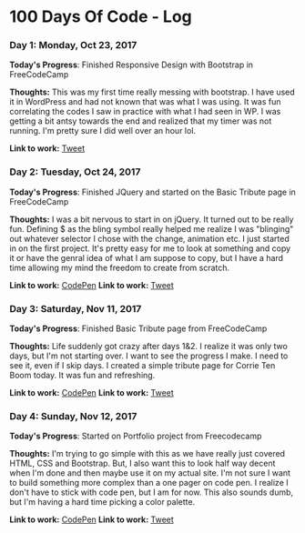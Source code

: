 # 100 Days Of Code - Log

### Day 1: Monday, Oct 23, 2017 

**Today's Progress**: Finished Responsive Design with Bootstrap in FreeCodeCamp

**Thoughts:** This was my first time really messing with bootstrap. I have used it in WordPress and had not known that was what I was using. It was fun correlating the codes I saw in practice with what I had seen in WP. I was getting a bit antsy towards the end and realized that my timer was not running. I'm pretty sure I did well over an hour lol. 

**Link to work:** [Tweet](https://twitter.com/ChelseyButtrey/status/922662026438098944)

### Day 2: Tuesday, Oct 24, 2017 

**Today's Progress**: Finished JQuery and started on the Basic Tribute page in FreeCodeCamp

**Thoughts:** I was a bit nervous to start in on jQuery. It turned out to be really fun. Defining $ as the bling symbol really helped me realize I was "blinging" out whatever selector I chose with the change, animation etc. I just started in on the first project. It's pretty easy for me to look at something and copy it or have the genral idea of what I am suppose to copy, but I have a hard time allowing my mind the freedom to create from scratch. 

**Link to work:** [CodePen](https://codepen.io/cbuttrey/pen/BwgOad)
**Link to work:** [Tweet](https://twitter.com/ChelseyButtrey/status/923021685569159169)

### Day 3: Saturday, Nov 11, 2017 

**Today's Progress**: Finished Basic Tribute page from FreeCodeCamp

**Thoughts:** Life suddenly got crazy after days 1&2. I realize it was only two days, but I'm not starting over. I want to see the progress I make. I need to see it, even if I skip days. I created a simple tribute page for Corrie Ten Boom today. It was fun and refreshing.

**Link to work:** [CodePen](https://codepen.io/cbuttrey/pen/BwgOad)
**Link to work:** [Tweet](https://twitter.com/ChelseyButtrey/status/929579035402760192)

### Day 4: Sunday, Nov 12, 2017 

**Today's Progress**: Started on Portfolio project from Freecodecamp

**Thoughts:** I'm trying to go simple with this as we have really just covered HTML, CSS and Bootstrap. But, I also want this to look half way decent when I'm done and then maybe use it on my actual site. I'm not sure I want to build something more complex than a one pager on code pen. I realize I don't have to stick with code pen, but I am for now. This also sounds dumb, but I'm having a hard time picking a color palette. 

**Link to work:** [CodePen](https://codepen.io/cbuttrey/pen/aVWaOy)
**Link to work:** [Tweet](https://twitter.com/ChelseyButtrey/status/929934481162506241)
